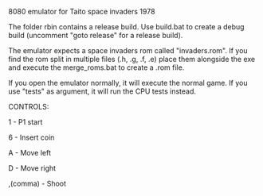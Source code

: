 8080 emulator for Taito space invaders 1978

The folder rbin contains a release build. Use build.bat to create a debug build (uncomment "goto release" for a release build).

The emulator expects a space invaders rom called "invaders.rom". If you find the rom split in multiple files (.h, .g, .f, .e) place them alongside the exe and execute the merge_roms.bat to create a .rom file.

If you open the emulator normally, it will execute the normal game. If you use "tests" as argument, it will run the CPU tests instead.

CONTROLS:

1 - P1 start

6 - Insert coin

A - Move left

D - Move right

,(comma) - Shoot
